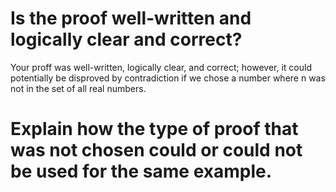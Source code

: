 # Is the proof well-written and logically clear and correct?
Your proff was well-written, logically clear, and correct; however, it could potentially be disproved by contradiction if we chose a number where n was not in the set of all real numbers.

# Explain how the type of proof that was not chosen could or could not be used for the same example.